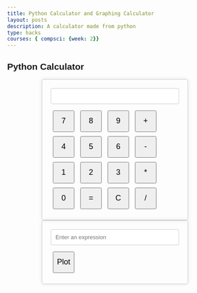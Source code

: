 ```yaml
---
title: Python Calculator and Graphing Calculator
layout: posts
description: A calculator made from python
type: hacks
courses: { compsci: {week: 2}}
---
```


## Python Calculator
<html lang="en">
<head>
<meta charset="UTF-8">
<meta name="viewport" content="width=device-width, initial-scale=1.0">
<title>Simple Calculator</title>
<style>
  /* Add your CSS styling here */
  body {
    font-family: Arial, sans-serif;
  }
  .calculator {
    width: 300px;
    margin: 0 auto;
    padding: 20px;
    border: 1px solid #ccc;
    border-radius: 5px;
    box-shadow: 0 0 10px rgba(0, 0, 0, 0.1);
  }
  input[type="text"] {
    width: 100%;
    padding: 10px;
    margin-bottom: 10px;
    border: 1px solid #ccc;
    border-radius: 3px;
  }
  button {
    width: 50px;
    height: 50px;
    font-size: 18px;
    margin: 5px;
  }
</style>
</head>
<body>
<div class="calculator">
  <input type="text" id="result" readonly>
  <button onclick="appendToResult('7')">7</button>
  <button onclick="appendToResult('8')">8</button>
  <button onclick="appendToResult('9')">9</button>
  <button onclick="appendToResult('+')">+</button>
  <br>
  <button onclick="appendToResult('4')">4</button>
  <button onclick="appendToResult('5')">5</button>
  <button onclick="appendToResult('6')">6</button>
  <button onclick="appendToResult('-')">-</button>
  <br>
  <button onclick="appendToResult('1')">1</button>
  <button onclick="appendToResult('2')">2</button>
  <button onclick="appendToResult('3')">3</button>
  <button onclick="appendToResult('*')">*</button>
  <br>
  <button onclick="appendToResult('0')">0</button>
  <button onclick="calculateResult()">=</button>
  <button onclick="clearResult()">C</button>
  <button onclick="appendToResult('/')">/</button>
</div>

<script>
  function appendToResult(value) {
    document.getElementById("result").value += value;
  }

  function calculateResult() {
    const resultField = document.getElementById("result");
    try {
      resultField.value = eval(resultField.value);
    } catch (error) {
      resultField.value = "Error";
    }
  }

  function clearResult() {
    document.getElementById("result").value = "";
  }
</script>
</body>
</html>


<html lang="en">
<head>
<meta charset="UTF-8">
<meta name="viewport" content="width=device-width, initial-scale=1.0">
<title>Graphing Calculator</title>
<script src="https://cdn.plot.ly/plotly-latest.min.js"></script>
<style>
  /* Add your CSS styling here */
  body {
    font-family: Arial, sans-serif;
  }
  #calculator {
    width: 300px;
    margin: 0 auto;
    padding: 20px;
    border: 1px solid #ccc;
    border-radius: 5px;
    box-shadow: 0 0 10px rgba(0, 0, 0, 0.1);
  }
  input[type="text"] {
    width: 100%;
    padding: 10px;
    margin-bottom: 10px;
    border: 1px solid #ccc;
    border-radius: 3px;
  }
  button {
    width: 50px;
    height: 50px;
    font-size: 18px;
    margin: 5px;
  }
  #graph {
    margin-top: 20px;
  }
</style>
</head>
<body>
<div id="calculator">
  <input type="text" id="expression" placeholder="Enter an expression">
  <button onclick="plotGraph()">Plot</button>
</div>
<div id="graph"></div>
<script>
  function plotGraph() {
    const expression = document.getElementById("expression").value;
    const graphDiv = document.getElementById("graph");
    
    try {
      const x = [];
      const y = [];
      for (let i = -10; i <= 10; i += 0.5) {
        x.push(i);
        y.push(eval(expression.replace("x", i)));
      }

      const data = [{ x, y, type: 'scatter', mode: 'lines' }];
      const layout = { title: 'Graph', xaxis: { title: 'x' }, yaxis: { title: 'y' } };
      Plotly.newPlot(graphDiv, data, layout);
    } catch (error) {
      graphDiv.innerHTML = "<p>Error: Invalid expression</p>";
    }
  }
</script>
</body>
</html>





   
    



 